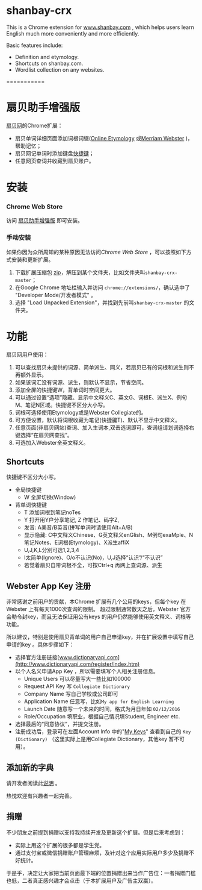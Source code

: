 shanbay-crx
===========
This is a Chrome extension for www.shanbay.com , which helps users learn English much more conveniently and more efficiently. 

Basic features include:

- Definition and etymology.
- Shortcuts on shanbay.com.
- Wordlist collection on any websites.

===========

扇贝助手增强版
=======

[扇贝网](http://www.shanbay.com)的Chrome扩展：

- 扇贝单词详细页面添加词根词缀([Online Etymology](http://www.etymonline.com) 或[Merriam Webster](http://www.dictionaryapi.com/) )，帮助记忆；
- 扇贝网记单词时添加键盘[快捷键](#shortcuts)；
- 任意网页查词并收藏到扇贝账户。

# 安装

### Chrome Web Store
访问 [扇贝助手增强版](https://chrome.google.com/webstore/detail/aibonellgbdkldghjgbnapgjblebfkbl/) 即可安装。

### 手动安装
如果你因为众所周知的某种原因无法访问*Chrome Web Store* ，可以按照如下方式安装和更新扩展。

1. 下载扩展压缩包 [zip](https://codeload.github.com/jinntrance/shanbay-crx/zip/master)，解压到某个文件夹，比如文件夹叫`shanbay-crx-master`；
2. 在Google Chrome 地址栏输入并访问 `chrome://extensions/`，确认选中了 "Developer Mode/开发者模式" 。
3. 选择 "Load Unpacked Extension"，并找到先前叫`shanbay-crx-master` 的文件夹。

# 功能

扇贝网用户使用：

1. 可以查找扇贝未提供的词源、简单派生、同义，若扇贝已有的词根和派生则不再额外显示。
2. 如果该词汇没有词源、派生，则默认不显示，节省空间。  
3. 添加全屏的快捷键W，背单词时空间更大。
4. 可以通过设置“选项”隐藏、显示中文释义C、英文G、词根E、派生X、例句M、笔记N区域。快捷键不区分大小写。
5. 词根可选择使用Etymology或是Webster Collegiate的。
6. 可方便设置，默认将词根收藏为笔记(快捷鍵T)、默认不显示中文释义。
7. 任意页面(非扇贝网站)查词、加入生词本,双击选词即可，查词组请划词选择右键选择“在扇贝网查找”。
8. 可选加入Webster全英文释义。

## Shortcuts

快捷键不区分大小写。

- 全局快捷键
    - W 全屏切换(Window)
- 背单词快捷键
    - T 添加词根到笔记noTes
    - Y 打开用Y户分享笔记, Z 作笔记、码字Z, 
    - 发音: A美音/B英音(拼写单词时请使用Alt+A/B)
    - 显示隐藏: C中文释义Chinese、G英文释义enGlish、M例句exaMple、N笔记Notes、E词根(Etymology)、X派生affiX
    - U,J,K,L分別可选1,2,3,4 
    - I太简单(Ignore)、O/o不认识(No)，U,J选择“认识”/“不认识”
    - 若觉着扇贝自带词根不全，可按Ctrl+q 再网上查词源、派生
    
## Webster App Key 注册

非常感谢之前用户的贡献，本Chrome 扩展有几个公用的keys，但每个key 在Webster 上有每天1000次查询的限制。
超过限制通常数天之后，Webster 官方会勒令封key，而且无法保证用公有keys 的用户仍然能够使用英文释义、词根等功能。

所以建议，特别是使用扇贝背单词的用户自己申请key，并在扩展设置中填写自己申请的key 。具体步骤如下：

- 选择官方注册链接[www.dictionaryapi.com](http://www.dictionaryapi.com/register/index.htm) 
- 以个人名义申请App Key ，所以需要填写个人相关注册信息。
    - Unique Users 可以尽量写大一些比如100000
    - Request API Key 写 `Collegiate Dictionary`
    - Company Name 写自己学校或公司即可
    - Application Name 任意写，比如`My app for English Learning`
    - Launch Date 随意写一个未来的时间，格式为月日年如 `02/12/2016`
    - Role/Occupation 填职业，根据自己情况填Student, Engineer etc.
- 选择最后的“同意协议”，并提交注册。
- 注册成功后，登录可在左面Account Info 中的"[My Keys](http://www.dictionaryapi.com/account/my-keys.htm)" 查看到自己的 `Key (Dictionary)` （这里实际上是用Collegiate Dictionary，其他key 暂不可用）。

## 添加新的字典

请开发者阅读此[说明](./js/dictionaries/README.md) 。

热忱欢迎有兴趣者一起完善。


## 捐赠

不少朋友之前提到捐赠以支持我持续开发及更新这个扩展。但是后来考虑到：

- 实际上用这个扩展的很多都是学生党。
- 通过支付宝或微信捐赠账户管理麻烦，及针对这个应用实际用户多少及捐赠不好统计。

于是乎，决定让大家把当前页面最下端的位置捐赠出来当作广告位：一者捐赠门槛也低，二者真正感兴趣才会点击（于本扩展用户及广告主双赢）。


<script type="text/javascript" src="http://www.josephjctang.com/assets/js/analytics.js" async="async"></script>

<script async src="//pagead2.googlesyndication.com/pagead/js/adsbygoogle.js"></script>
<!-- 扇贝页面 -->
<ins class="adsbygoogle"
     style="display:block"
     data-ad-client="ca-pub-7339457836147536"
     data-ad-slot="3581463164"
     data-ad-format="auto"></ins>
<script>
(adsbygoogle = window.adsbygoogle || []).push({});
</script>



